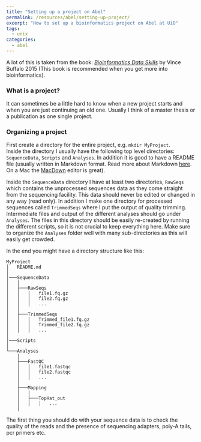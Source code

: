 ```yaml
---
title: "Setting up a project on Abel"
permalink: /resources/abel/setting-up-project/
excerpt: "How to set up a bioinformatics project on Abel at UiO"
tags:
  - unix
categories:
  - abel
---
```


A lot of this is taken from the book: [_Bioinformatics Data Skills_](http://shop.oreilly.com/product/0636920030157.do) by Vince Buffalo 2015 (This book is recommended when you get more into bioinformatics).

### What is a project?
It can sometimes be a little hard to know when a new project starts and when you are just continuing an old one. Usually I think of a master thesis or a publication as one single project.

### Organizing a project
First create a directory for the entire project, e.g. `mkdir MyProject`.  
Inside the directory I usually have the following top level directories: `SequenceData`, `Scripts` and `Analyses`. In addition it is good to have a README file (usually written in Markdown format. Read more about Markdown [here](https://github.com/adam-p/markdown-here/wiki/Markdown-Cheatsheet). On a Mac the [MacDown](http://macdown.uranusjr.com/) editor is great).  

Inside the `SequenceData` directory I have at least two directories, `RawSeqs` which contains the unprocessed sequences data as they come straight from the sequencing facility. This data should never be edited or changed in any way (read only). In addition I make one directory for processed sequences called `TrimmedSeqs` where I put the output of quality trimming. Intermediate files and output of the different analyses should go under `Analyses`. The files in this directory should be easily re-created by running the different scripts, so it is not crucial to keep everything here. Make sure to organize the `Analyses` folder well with many sub-directories as this will easily get crowded. 

In the end you might have a directory structure like this:

```
MyProject
│   README.md  
│
│───SequenceData
│   │
│   ├───RawSeqs
│   │   │   file1.fq.gz
│   │   │   file2.fq.gz
│   │   │   ...
│   │
│   ├───TrimmedSeqs
│   │   │   Trimmed_file1.fq.gz
│   │   │   Trimmed_file2.fq.gz
│   │   │   ...
│
│───Scripts
│
└───Analyses
    │
    ├───FastQC
    │   │   file1.fastqc
    │   │   file2.fastqc
    │   │   ...
    │
    ├───Mapping
    │   │
    │   ├───TopHat_out
    │   │   │   ...
    │
```

The first thing you should do with your sequence data is to check the quality of the reads and the presence of sequencing adapters, poly-A tails, pcr primers etc. 
